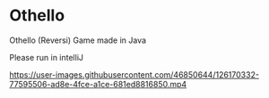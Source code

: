 # Othello

Othello (Reversi) Game made in Java

Please run in intelliJ

https://user-images.githubusercontent.com/46850644/126170332-77595506-ad8e-4fce-a1ce-681ed8816850.mp4
